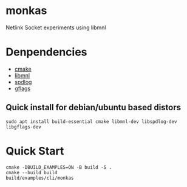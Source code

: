 # monkas

Netlink Socket experiments using libmnl

# Denpendencies

- [cmake](https://cmake.org/)
- [libmnl](https://netfilter.org/projects/libmnl/)
- [spdlog](https://github.com/gabime/spdlog)
- [gflags](https://github.com/gflags/gflags)

## Quick install for debian/ubuntu based distors

```console
sudo apt install build-essential cmake libmnl-dev libspdlog-dev libgflags-dev
```

# Quick Start

```console
cmake -DBUILD_EXAMPLES=ON -B build -S .
cmake --build build
build/examples/cli/monkas
```
